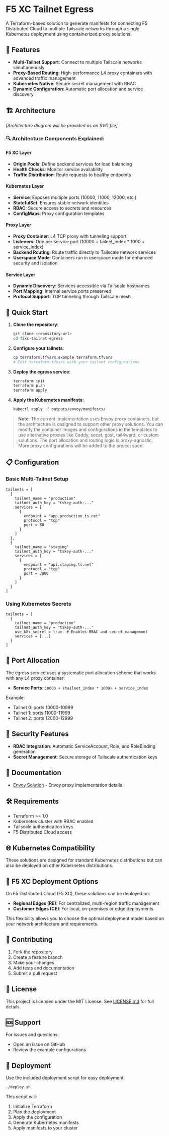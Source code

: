 # F5 XC Tailnet Egress

A Terraform-based solution to generate manifests for connecting F5 Distributed Cloud to multiple Tailscale networks through a single Kubernetes deployment using containerized proxy solutions.

## 🌟 Features

- **Multi-Tailnet Support**: Connect to multiple Tailscale networks simultaneously
- **Proxy-Based Routing**: High-performance L4 proxy containers with advanced traffic management
- **Kubernetes Native**: Secure secret management with RBAC
- **Dynamic Configuration**: Automatic port allocation and service discovery

## 🏗️ Architecture

_[Architecture diagram will be provided as an SVG file]_

### **🔍 Architecture Components Explained:**

#### **F5 XC Layer**

- **Origin Pools**: Define backend services for load balancing
- **Health Checks**: Monitor service availability
- **Traffic Distribution**: Route requests to healthy endpoints

#### **Kubernetes Layer**

- **Service**: Exposes multiple ports (10000, 11000, 12000, etc.)
- **StatefulSet**: Ensures stable network identities
- **RBAC**: Secure access to secrets and resources
- **ConfigMaps**: Proxy configuration templates

#### **Proxy Layer**

- **Proxy Container**: L4 TCP proxy with tunneling support
- **Listeners**: One per service port (10000 + tailnet_index \* 1000 + service_index)
- **Backend Routing**: Route traffic directly to Tailscale network services
- **Userspace Mode**: Containers run in userspace mode for enhanced security and isolation

#### **Service Layer**

- **Dynamic Discovery**: Services accessible via Tailscale hostnames
- **Port Mapping**: Internal service ports preserved
- **Protocol Support**: TCP tunneling through Tailscale mesh

## 🚀 Quick Start

1. **Clone the repository**:

   ```bash
   git clone <repository-url>
   cd f5xc-tailnet-egress
   ```

2. **Configure your tailnets**:

   ```bash
   cp terraform.tfvars.example terraform.tfvars
   # Edit terraform.tfvars with your tailnet configurations
   ```

3. **Deploy the egress service**:

   ```bash
   terraform init
   terraform plan
   terraform apply
   ```

4. **Apply the Kubernetes manifests**:
   ```bash
   kubectl apply -f outputs/envoy/manifests/
   ```

> **Note**: The current implementation uses Envoy proxy containers, but the architecture is designed to support other proxy solutions. You can modify the container images and configurations in the templates to use alternative proxies like Caddy, socat, gost, tail4ward, or custom solutions. The port allocation and routing logic is proxy-agnostic. More proxy configurations will be added to the project soon.

## 📋 Configuration

### Basic Multi-Tailnet Setup

```hcl
tailnets = [
  {
    tailnet_name = "production"
    tailnet_auth_key = "tskey-auth-..."
    services = [
      {
        endpoint = "app.production.ts.net"
        protocol = "tcp"
        port = 80
      }
    ]
  },
  {
    tailnet_name = "staging"
    tailnet_auth_key = "tskey-auth-..."
    services = [
      {
        endpoint = "api.staging.ts.net"
        protocol = "tcp"
        port = 3000
      }
    ]
  }
]
```

### Using Kubernetes Secrets

```hcl
tailnets = [
  {
    tailnet_name = "production"
    tailnet_auth_key = "tskey-auth-..."
    use_k8s_secret = true  # Enables RBAC and secret management
    services = [...]
  }
]
```

## 🔧 Port Allocation

The egress service uses a systematic port allocation scheme that works with any L4 proxy container:

- **Service Ports**: `10000 + (tailnet_index * 1000) + service_index`

Example:

- Tailnet 0: ports 10000-10999
- Tailnet 1: ports 11000-11999
- Tailnet 2: ports 12000-12999

## 🔐 Security Features

- **RBAC Integration**: Automatic ServiceAccount, Role, and RoleBinding generation
- **Secret Management**: Secure storage of Tailscale authentication keys

## 📖 Documentation

- [Envoy Solution](docs/envoy.md) - Envoy proxy implementation details

## 🛠️ Requirements

- Terraform >= 1.0
- Kubernetes cluster with RBAC enabled
- Tailscale authentication keys
- F5 Distributed Cloud access

## 🌐 Kubernetes Compatibility

These solutions are designed for standard Kubernetes distributions but can also be deployed on other Kubernetes distributions.

## 🏢 F5 XC Deployment Options

On F5 Distributed Cloud (F5 XC), these solutions can be deployed on:

- **Regional Edges (RE)**: For centralized, multi-region traffic management
- **Customer Edges (CE)**: For local, on-premises or edge deployments

This flexibility allows you to choose the optimal deployment model based on your network architecture and requirements.

## 🤝 Contributing

1. Fork the repository
2. Create a feature branch
3. Make your changes
4. Add tests and documentation
5. Submit a pull request

## 📄 License

This project is licensed under the MIT License. See [LICENSE.md](LICENSE.md) for full details.

## 🆘 Support

For issues and questions:

- Open an issue on GitHub
- Review the example configurations

## 🔄 Deployment

Use the included deployment script for easy deployment:

```bash
./deploy.sh
```

This script will:

1. Initialize Terraform
2. Plan the deployment
3. Apply the configuration
4. Generate Kubernetes manifests
5. Apply manifests to your cluster
